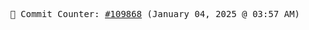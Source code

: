 <p align="center">
    <samp>
        📮 Commit Counter: <a href="https://github.com/Javascript-void0/Javascript-void0/commits/main">#109868</a> (January 04, 2025 @ 03:57 AM)
    </samp>
</p>